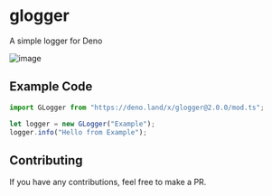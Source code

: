 # glogger
A simple logger for Deno

![image](https://user-images.githubusercontent.com/54550982/125192859-81559f80-e252-11eb-8829-31d6f9423090.png)

## Example Code

```typescript
import GLogger from "https://deno.land/x/glogger@2.0.0/mod.ts";

let logger = new GLogger("Example");
logger.info("Hello from Example");
```

## Contributing

If you have any contributions, feel free to make a PR.

